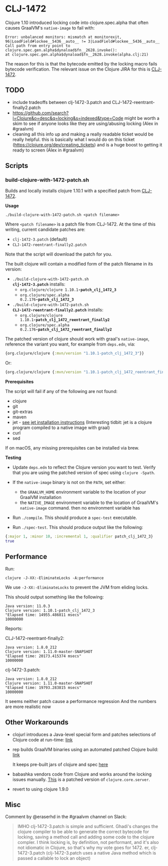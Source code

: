 # CLJ-1472

Clojure 1.10 introduced locking code into clojure.spec.alpha that often causes
GraalVM's `native-image` to fail with:

```
Error: unbalanced monitors: mismatch at monitorexit, 96|LoadField#lockee__5436__auto__ != 3|LoadField#lockee__5436__auto__
Call path from entry point to clojure.spec.gen.alpha$dynaload$fn__2628.invoke():
at clojure.spec.gen.alpha$dynaload$fn__2628.invoke(alpha.clj:21)
```

The reason for this is that the bytecode emitted by the locking macro fails
bytecode verification. The relevant issue on the Clojure JIRA for this is
[CLJ-1472](https://clojure.atlassian.net/browse/CLJ-1472).

## TODO

* include tradeoffs between clj-1472-3.patch and CLJ-1472-reentrant-finally2.patch
* https://github.com/search?l=Clojure&o=desc&q=locking&s=indexed&type=Code might be worth a skim to see if anyone looks like they are using/abusing locking (Alex in #graalvm)
* cleaning all this info up and making a really readable ticket would be really helpful. this is basically what I would do on this ticket (https://clojure.org/dev/creating_tickets) and is a huge boost to getting it ready to screen (Alex in #graalvm)

## Scripts

### build-clojure-with-1472-patch.sh

Builds and locally installs clojure 1.10.1 with a specified patch from
[CLJ-1472](https://clojure.atlassian.net/browse/CLJ-1472).

**Usage**

```Shell
./build-clojure-with-1472-patch.sh <patch filename>
```

Where `<patch filename>` is a patch file from CLJ-1472. At the time of this
writing, current candidate patches are:

* `clj-1472-3.patch` (default)
* `CLJ-1472-reentrant-finally2.patch`

Note that the script will download the patch for you.

The built clojure will contain a modified form of the patch filename in its version:

* <code>./build-clojure-with-1472-patch.sh <b>clj-1472-3.patch</b></code> installs:
    * <code>org.clojure/clojure 1.10.1<b>-patch_clj_1472_3</b></code>
    * <code>org.clojure/spec.alpha 0.2.176<b>-patch_clj_1472_3</b></code>
* <code>./build-clojure-with-1472-patch.sh <b>CLJ-1472-reentrant-finally2.patch</b></code> installs:
    * <code>org.clojure/clojure 1.10.1<b>-patch_clj_1472_reentrant_finally2</b></code>
    * <code>org.clojure/spec.alpha 0.2.176<b>-patch_clj_1472_reentrant_finally2</b></code>

The patched version of clojure should work with graal's `native-image`, reference
the variant you want, for example from `deps.edn`, via:

```Clojure
{org.clojure/clojure {:mvn/version "1.10.1-patch_clj_1472_3"}}
```

Or:

```Clojure
{org.clojure/clojure {:mvn/version "1.10.1-patch_clj_1472_reentrant_finally2"}}
```

**Prerequisites**

The script will fail if any of the following are not found:

* clojure
* git
* git-extras
* maven
* jet - [see jet installation instructions](https://github.com/borkdude/jet#installation)
  (Interesting tidbit: jet is a clojure program compiled to a native image with graal)
* curl
* sed

If on macOS, any missing prerequisites can be installed via brew.

**Testing**

- Update `deps.edn` to reflect the Clojure version you want to test.
Verify that you are using the patched version of spec using `clojure -Spath`.

- If the `native-image` binary is not on the `PATH`, set either:
  - the `GRAALVM_HOME` environment variable to the location of your GraalVM
    installation
  - the `NATIVE_IMAGE` environment variable to the location of GraalVM's
    `native-image` command.  then no environment variable has

- Run `./compile`. This should produce a `spec-test` executable.
- Run `./spec-test`. This should produce output like the following:

``` clojure
{:major 1, :minor 10, :incremental 1, :qualifier patch_clj_1472_3}
true
```

## Performance

Run: 

``` shellsession
clojure -J-XX:-EliminateLocks -A:performance
```

We use `-J-XX:-EliminateLocks` to prevent the JVM from eliding locks.

This should output something like the following:

```
Java version: 11.0.3
Clojure version: 1.10.1-patch_clj_1472_3
"Elapsed time: 14955.486811 msecs"
10000000
```

Reports:

CLJ-1472-reentrant-finally2:

```
Java version: 1.8.0_212
Clojure version: 1.11.0-master-SNAPSHOT
"Elapsed time: 20173.415374 msecs"
10000000
```

clj-1472-3.patch:
```
Java version: 1.8.0_212
Clojure version: 1.11.0-master-SNAPSHOT
"Elapsed time: 19793.283815 msecs"
10000000
```

It seems neither patch cause a performance regression
And the numbers are more realistic now

## Other Workarounds

- clojurl introduces a Java-level special form and patches selections of Clojure
code at run-time:
[link](https://github.com/taylorwood/clojurl/commit/12b96b5e9a722b372f153436b1f6827709d0f2ab)

- rep builds GraalVM binaries using an automated patched Clojure build:
  [link](https://github.com/eraserhd/rep/blob/1951df780fdd2781644f934dfc36ee394460effb/.circleci/images/primary/build.sh#L1)

    It keeps pre-built jars of clojure and spec
    [here](https://github.com/eraserhd/rep/tree/develop/deps)

- babashka vendors code from Clojure and works around the locking issues
  manually. [This](https://github.com/borkdude/babashka/blob/070220da70c894ad7b282ce2747607c0bee68613/src/babashka/impl/clojure/core/server.clj#L1)
  is a patched version of `clojure.core.server`.

- revert to using clojure 1.9.0

## Misc

Comment by @eraserhd in the #graalvm channel on Slack:

> IMHO clj-1472-3.patch is simple and sufficient.  Ghadi's changes the clojure compiler to be able to generate the correct bytecode for locking, saving a method call and adding some code to the clojure compler.
I think locking is, by definition, not performant, and it's also not idiomatic in Clojure, so that's why my vote goes for 1472.
er, clj-1472-3.patch
(clj-1472-3.patch uses a native Java method which is passed a callable to lock an object)